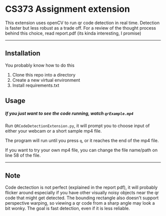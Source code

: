 # CS373 Assignment extension

This extension uses openCV to run qr code detection in real time. Detection is faster but less robust as a trade off. For a review of the thought process behind this choice, read report.pdf (its kinda interesting, I promise)

----------

## Installation
You probably know how to do this

1. Clone this repo into a directory
2. Create a new virtual environment
3. Install requirements.txt

## Usage
##### If you just want to see the code running, watch `qrExample.mp4`

Run `QRCodeDetectionExtension.py`, it will prompt you to choose input of either your webcam or a short sample mp4 file.

The program will run until you press `q`, or it reaches the end of the mp4 file.

If you want to try your own mp4 file, you can change the file name/path on line 58 of the file.

----------

## Note
Code dectection is not perfect (explained in the report pdf), it will probably flicker around especially if you have other visually noisy objects near the qr code that might get detected. The bounding rectangle also doesn't support perspective warping, so viewing a qr code from a sharp angle may look a bit wonky. The goal is fast detection, even if it is less reliable.

